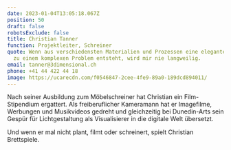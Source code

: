 ```yaml
---
date: 2023-01-04T13:05:18.067Z
position: 50
draft: false
robotsExclude: false
title: Christian Tanner
function: Projektleiter, Schreiner
quote: Wenn aus verschiedensten Materialien und Prozessen eine elegante Lösung
  zu einem komplexen Problem entsteht, wird mir nie langweilig.
email: tanner@3dimensional.ch
phone: +41 44 422 44 18
image: https://ucarecdn.com/f0546847-2cee-4fe9-89a0-189dcd894011/
---
```

Nach seiner Ausbildung zum Möbelschreiner hat Christian ein Film-Stipendium ergattert. Als freiberuflicher Kameramann hat er Imagefilme, Werbungen und Musikvideos gedreht und gleichzeitig bei Dunedin-Arts sein Gespür für Lichtgestaltung als Visualisierer in die digitale Welt übersetzt.  

Und wenn er mal nicht plant, filmt oder schreinert, spielt Christian Brettspiele.